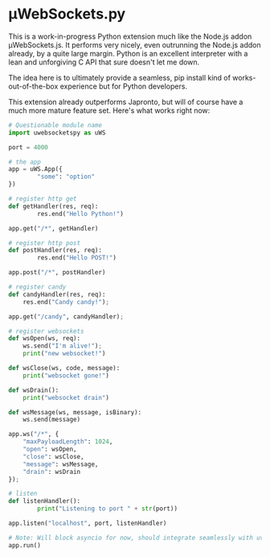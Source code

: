 # µWebSockets.py
This is a work-in-progress Python extension much like the Node.js addon µWebSockets.js. It performs very nicely, even outrunning the Node.js addon already, by a quite large margin. Python is an excellent interpreter with a lean and unforgiving C API that sure doesn't let me down.

The idea here is to ultimately provide a seamless, pip install kind of works-out-of-the-box experience but for Python developers.

This extension already outperforms Japronto, but will of course have a much more mature feature set. Here's what works right now:
```python
# Questionable module name
import uwebsocketspy as uWS

port = 4000

# the app
app = uWS.App({
        "some": "option"
})

# register http get
def getHandler(res, req):
        res.end("Hello Python!")

app.get("/*", getHandler)

# register http post
def postHandler(res, req):
        res.end("Hello POST!")

app.post("/*", postHandler)

# register candy
def candyHandler(res, req):
    res.end("Candy candy!");

app.get("/candy", candyHandler);

# register websockets
def wsOpen(ws, req):
	ws.send("I'm alive!");
	print("new websocket!")

def wsClose(ws, code, message):
	print("websocket gone!")

def wsDrain():
	print("websocket drain")

def wsMessage(ws, message, isBinary):
	ws.send(message)

app.ws("/*", {
	"maxPayloadLength": 1024,
	"open": wsOpen,
	"close": wsClose,
	"message": wsMessage,
	"drain": wsDrain
});

# listen
def listenHandler():
        print("Listening to port " + str(port))

app.listen("localhost", port, listenHandler)

# Note: Will block asyncio for now, should integrate seamlessly with uvloop later on
app.run()

```
